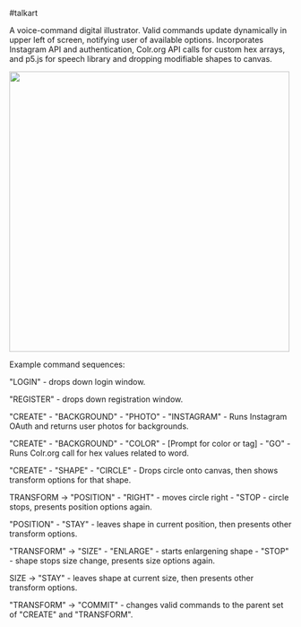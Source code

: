 #talkart

A voice-command digital illustrator. Valid commands update dynamically in upper left of screen, notifying user of available options. Incorporates Instagram API and authentication, Colr.org API calls for custom hex arrays, and p5.js for speech library and dropping modifiable shapes to canvas.

<img src="https://cloud.githubusercontent.com/assets/14845097/16727089/33fb74fa-4714-11e6-9660-c4be84f05d06.png" width="500px"/>

Example command sequences:  
  
"LOGIN" - drops down login window.  
  
"REGISTER" - drops down registration window.  
  
"CREATE" - "BACKGROUND" - "PHOTO" - "INSTAGRAM" - Runs Instagram OAuth and returns user photos for backgrounds.  
  
"CREATE" - "BACKGROUND" - "COLOR" - [Prompt for color or tag] - "GO" - Runs Colr.org call for hex values related to word.  
  
"CREATE" - "SHAPE" - "CIRCLE" - Drops circle onto canvas, then shows transform options for that shape.  
  
TRANSFORM -> "POSITION" - "RIGHT" - moves circle right - "STOP - circle stops, presents position options again. 
  
"POSITION" - "STAY" - leaves shape in current position, then presents other transform options.  
  
"TRANSFORM" -> "SIZE" - "ENLARGE" - starts enlargening shape - "STOP" - shape stops size change, presents size options again.
  
SIZE -> "STAY" - leaves shape at current size, then presents other transform options. 
  
"TRANSFORM" -> "COMMIT" - changes valid commands to the parent set of "CREATE" and "TRANSFORM".  
  
